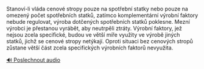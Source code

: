 
Stanoví-li vláda cenové stropy pouze na spotřební statky nebo pouze na omezený počet spotřebních statků, zatímco komplementární výrobní faktory nebude regulovat, výroba dotčených spotřebních statků poklesne. Mezní výrobci je přestanou vyrábět, aby neutrpěli ztráty. Výrobní faktory, jež nejsou zcela specifické, budou ve větší míře využity ve výrobě jiných statků, jichž se cenové stropy netýkají. Oproti situaci bez cenových stropů zůstane větší část zcela specifických výrobních faktorů nevyužita.

[🔊 Poslechnout audio](/data/7-paragraphs/audio/chapter_152/para_002-Stanov-li-vlda-cenov-stropy-pouze-na-spotebn.mp3)
